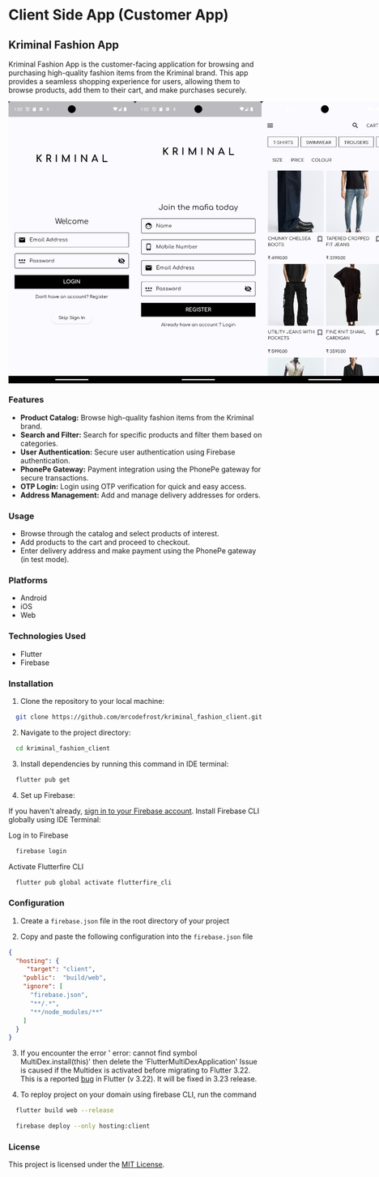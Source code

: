 # Client Side App (Customer App)

## Kriminal Fashion App

Kriminal Fashion App is the customer-facing application for browsing and purchasing high-quality fashion items from the Kriminal brand. This app provides a seamless shopping experience for users, allowing them to browse products, add them to their cart, and make purchases securely.

<div style="
  display: flex;
  justify-content: space-between;
  ">
 <img src = "https://github.com/mrcodefrost/kriminal_fashion_client/blob/main/repo%20resources/1.png?raw=true" width="250"/>
 <img src = "https://github.com/mrcodefrost/kriminal_fashion_client/blob/main/repo%20resources/2.png?raw=true" width="250"/>
 <img src = "https://github.com/mrcodefrost/kriminal_fashion_client/blob/main/repo%20resources/3.png?raw=true" width="250"/>
 <img src = "https://github.com/mrcodefrost/kriminal_fashion_client/blob/main/repo%20resources/4.png?raw=true" width="250"/>
 <img src = "https://github.com/mrcodefrost/kriminal_fashion_client/blob/main/repo%20resources/5.png?raw=true" width="250"/>
  <img src = "https://github.com/mrcodefrost/kriminal_fashion_client/blob/main/repo%20resources/6.png?raw=true" width="250"/>
  <img src = "https://github.com/mrcodefrost/kriminal_fashion_client/blob/main/repo%20resources/7.png?raw=true" width="250"/>
  <img src = "https://github.com/mrcodefrost/kriminal_fashion_client/blob/main/repo%20resources/8.png?raw=true" width="250"/>
  <img src = "https://github.com/mrcodefrost/kriminal_fashion_client/blob/main/repo%20resources/9.png?raw=true" width="250"/>
</div>

### Features

- **Product Catalog:** Browse high-quality fashion items from the Kriminal brand.
- **Search and Filter:** Search for specific products and filter them based on categories.
- **User Authentication:** Secure user authentication using Firebase authentication.
- **PhonePe Gateway:** Payment integration using the PhonePe gateway for secure transactions.
- **OTP Login:** Login using OTP verification for quick and easy access.
- **Address Management:** Add and manage delivery addresses for orders.

### Usage

- Browse through the catalog and select products of interest.
- Add products to the cart and proceed to checkout.
- Enter delivery address and make payment using the PhonePe gateway (in test mode).

### Platforms

- Android
- iOS
- Web

### Technologies Used

- Flutter
- Firebase

### Installation

1. Clone the repository to your local machine:

 ```bash
   git clone https://github.com/mrcodefrost/kriminal_fashion_client.git
 ```

2. Navigate to the project directory:

 ```bash
   cd kriminal_fashion_client
 ```

3. Install dependencies by running this command in IDE terminal:

 ```bash
   flutter pub get
 ```

4. Set up Firebase:

If you haven't already, [sign in to your Firebase account](https://firebase.google.com/docs/web/setup).
Install Firebase CLI globally using IDE Terminal:

Log in to Firebase
 ```bash
   firebase login
 ```

Activate Flutterfire CLI
 ```bash
   flutter pub global activate flutterfire_cli
 ```

### Configuration

1. Create a `firebase.json` file in the root directory of your project

2. Copy and paste the following configuration into the `firebase.json` file

```json
{
  "hosting": {
     "target": "client",
    "public":  "build/web",
    "ignore": [
      "firebase.json",
      "**/.*",
      "**/node_modules/**"
    ]
  }
}
```

3. If you encounter the error ' error: cannot find symbol MultiDex.install(this)' then delete the 'FlutterMultiDexApplication'
    Issue is caused if the Multidex is activated before migrating to Flutter 3.22. This is a reported [bug](https://github.com/flutter/flutter/issues/148368) in Flutter (v 3.22). It will be fixed in 3.23 release.

4. To reploy project on your domain using firebase CLI, run the command

 ```bash
   flutter build web --release
 ```

 ```bash
   firebase deploy --only hosting:client
 ```

### License

This project is licensed under the [MIT License](https://opensource.org/licenses/MIT).
